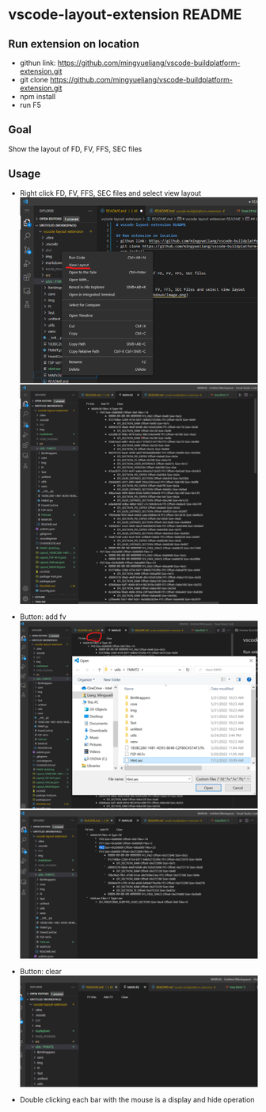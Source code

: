 # vscode-layout-extension README

## Run extension on location
- githun link: https://github.com/mingyueliang/vscode-buildplatform-extension.git
- git clone https://github.com/mingyueliang/vscode-buildplatform-extension.git
- npm install
- run F5

## Goal
Show the layout of FD, FV, FFS, SEC files

## Usage
* Right click FD, FV, FFS, SEC files and select view layout
![workspace](/markdown/view.png)
![workspace](/markdown/view-1.png)
* Button: add fv
![worksapce](/markdown/add-1.png)
![warkspace](/markdown/add-2.png)
* Button: clear
![worksapce](/markdown/clear.png)

* Double clicking each bar with the mouse is a display and hide operation

